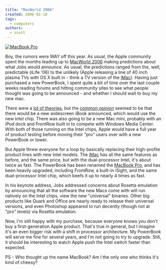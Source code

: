 ```yaml
---
title: "MacWorld 2006"
created: 2006-01-10
tags:
  - computers
authors:
  - scott
---
```


[![MacBook Pro](/images/macbook.jpg)](http://www.apple.com/macbookpro/)

Boy, the rumors were WAY off this year. As usual, the Apple community spent the months leading up to [MacWorld 2006](http://macworldexpo.com/) making predictions about what Jobs would announce. As usual, the predictions ranged from the, well, predictable (iLife '06) to the unlikely (Apple releasing a line of 40 inch plasma TVs with OS X built in - think a TV version of the [iMac](http://www.apple.com/imac/)). Having just purchased a new PowerBook, I spent quite a bit of time over the last couple weeks reading forums and hitting community sites to see what people thought was going to be announced - and whether I should wait to buy my new mac.

There were a [lot of theories](http://www.chrisjdavis.org/2006/01/10/my-mwsf-predictions/), but the [common opinion](http://thinksecret.com/news/0601expo.html) seemed to be that there would be a new widescreen iBook announced, which would use the new Intel chip. There was also going to be a new Mac mini, probably with an iPod dock and FrontRow built in to compete with Windows Media Center. With both of those running on the Intel chips, Apple would have a full year of product testing before moving their "pro" users over with a new PowerBook or tower.

But Apple threw everyone for a loop by basically replacing their high-profile product lines with new Intel models. The [iMac](http://www.apple.com/imac/) has all the same features as before, and the same price, but with the dual-processor Intel, it's about twice as fast. The PowerBook has been renamed the [MacBook Pro](http://www.apple.com/macbookpro/), and has been heavily upgraded, including FrontRow, a built-in iSight, and the same dual-processor Intel chip, which beefs it up to nearly 4 times as fast.

In his keynote address, Jobs addressed concerns about Rosetta emulation by announcing that all the software the new Macs come with will run natively on the Intel chips, view the new "universal" binaries. Other big products like Quark and Office are nearly ready to release their universal versions, and even Photoshop appeared to run decently (though not at "pro" levels) via Rosetta emulation.

Now, I'm still happy with my purchase, because everyone knows you don't buy a first-generation Apple product. That's true in general, but I imagine it's an even bigger risk with a shift in processor architecture. My PowerBook will serve me fine for several years, and I'm not going to try to upgrade. Still, it should be interesting to watch Apple push the Intel switch faster than expected.

PS - Who thought up the name MacBook? Am I the only one who thinks it's kind of cheesy?

